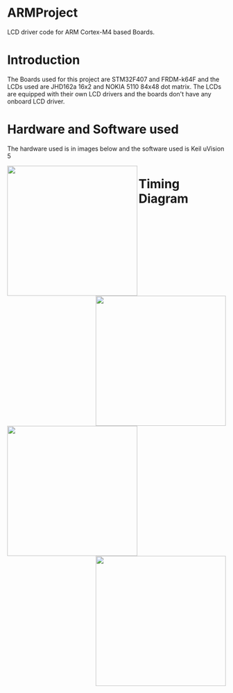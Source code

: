 # ARMProject
LCD driver code for ARM Cortex-M4 based Boards.

# Introduction
The Boards used for this project are STM32F407 and FRDM-k64F and the LCDs used are JHD162a 16x2 and NOKIA 5110 84x48 dot matrix. The LCDs are equipped with their own LCD drivers and the boards don't have any onboard LCD driver.

# Hardware and Software used

The hardware used is in images below and the software used is Keil uVision 5

<img align="left" width="300" height="300" src="https://images-na.ssl-images-amazon.com/images/I/51jy8enJluL._SX425_.jpg">
<img align="right" width="300" height="300" src="https://5.imimg.com/data5/BR/QM/MY-9380557/nokia-5110-lcd-module-500x500.jpg">  

<img align="left" width="300" height="300" src="https://uge-one.com/image/cache/catalog/catalog/0%20UGE%20STM32F4%20DISCOVERY-1-500x375.jpg">
<img align="right" width="300" height="300" src="https://www.nxp.com/assets/images/en/dev-board-image/FRDM-K64F-ANGLE.jpg">  

# Timing Diagram 

